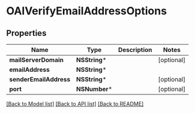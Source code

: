 # OAIVerifyEmailAddressOptions

## Properties
Name | Type | Description | Notes
------------ | ------------- | ------------- | -------------
**mailServerDomain** | **NSString*** |  | [optional] 
**emailAddress** | **NSString*** |  | 
**senderEmailAddress** | **NSString*** |  | [optional] 
**port** | **NSNumber*** |  | [optional] 

[[Back to Model list]](../README.md#documentation-for-models) [[Back to API list]](../README.md#documentation-for-api-endpoints) [[Back to README]](../README.md)


